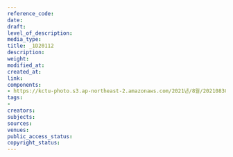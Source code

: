 ```yaml
---
reference_code: 
date: 
draft: 
level_of_description: 
media_type: 
title: _1D20112
description: 
weight: 
modified_at: 
created_at: 
link: 
components:
- https://kctu-photo.s3.ap-northeast-2.amazonaws.com/2021년/8월/20210830_국가책임+돌봄체계+대전환을+위한+민주노총+돌봄노동자+노정교섭+촉구+기자회견/_1D20112.jpg
tags:
- 
creators: 
subjects: 
sources: 
venues: 
public_access_status: 
copyright_status: 
---
```

